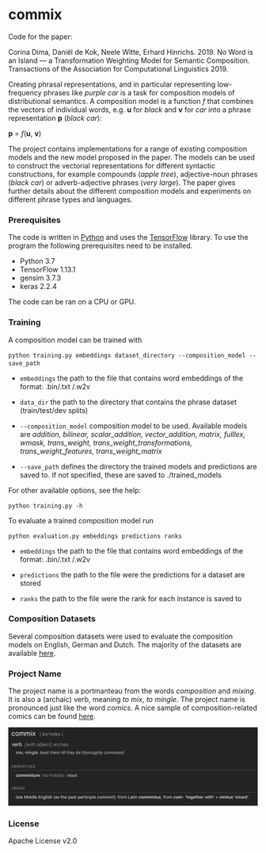 # commix

Code for the paper:

Corina Dima, Daniël de Kok, Neele Witte, Erhard Hinrichs. 2019. No Word is an Island — a Transformation Weighting Model for Semantic Composition. Transactions of the Association for Computational Linguistics 2019.

Creating phrasal representations, and in particular representing 
low-frequency phrases like *purple car* is a task for
composition models of distributional semantics. A composition model is
a function *f* that combines the vectors of individual words, e.g. **u** for
*black* and **v** for *car* into a phrase representation **p** (*black car*):

**p** = *f*(**u**, **v**)

The project contains implementations for a range of existing composition models and the new model proposed in the paper. 
The models can be used to construct the vectorial representations for different syntactic constructions, for example compounds (*apple tree*), adjective-noun phrases (*black car*) or adverb-adjective phrases (*very large*).
The paper gives further details about the different composition models and experiments on different phrase types and languages.

### Prerequisites

The code is written in [Python](https://www.python.org) and uses the  [TensorFlow](https://www.tensorflow.org) library. To use the program the following prerequisites need to be installed.
- Python 3.7
- TensorFlow 1.13.1
- gensim 3.7.3
- keras 2.2.4

The code can be ran on a CPU or GPU.

### Training

A composition model can be trained with
```
python training.py embeddings dataset_directory --composition_model --save_path
```
- `embeddings` the path to the file that contains word embeddings of the format: .bin/.txt /.w2v

- `data_dir` the path to the directory that contains the phrase dataset (train/test/dev splits)

- `--composition_model` composition model to be used. Available models are *addition, bilinear, scalar_addition, vector_addition, matrix, fulllex, wmask, trans_weight, trans_weight_transformations, trans_weight_features, trans_weight_matrix*

- `--save_path` defines the directory the trained models and predictions are saved to. If not specified, these are saved to ./trained_models

For other available options, see the help:
```
python training.py -h
```
To evaluate a trained composition model run
```
python evaluation.py embeddings predictions ranks
```
- `embeddings` the path to the file that contains word embeddings of the format: .bin/.txt /.w2v

- `predictions` the path to the file were the predictions for a dataset are stored

- `ranks` the path to the file were the rank for each instance is saved to

### Composition Datasets

Several composition datasets were used to evaluate the composition models on English, German and Dutch. The majority of the datasets are available [here](http://hdl.handle.net/11022/0000-0007-D3BF-4).

### Project Name

The project name is a portmanteau from the words *composition* and *mixing*. It is also a (archaic) verb, meaning *to mix, to mingle*. The project name is pronounced just like the word *comics*. A nice sample of composition-related comics can be found [here](https://laughingsquid.com/animals-with-misleading-names/).

<img src="img/commix.png" width="600">

### License
Apache License v2.0
